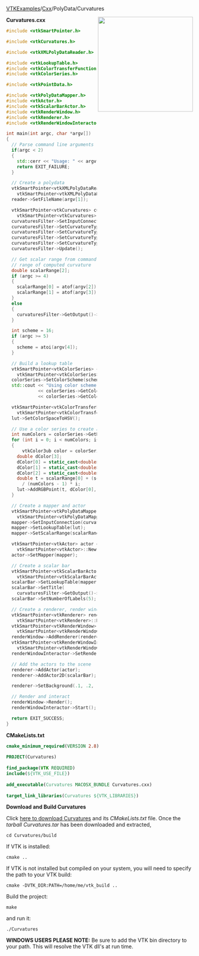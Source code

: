 [VTKExamples](/home/)/[Cxx](/Cxx)/PolyData/Curvatures

<img align="right" src="https://github.com/lorensen/VTKExamples/blob/gh-pages/Testing/Baseline/PolyData/TestCurvatures.png?raw=true" width="256" />

**Curvatures.cxx**
```c++
#include <vtkSmartPointer.h>

#include <vtkCurvatures.h>

#include <vtkXMLPolyDataReader.h>

#include <vtkLookupTable.h>
#include <vtkColorTransferFunction.h>
#include <vtkColorSeries.h>

#include <vtkPointData.h>

#include <vtkPolyDataMapper.h>
#include <vtkActor.h>
#include <vtkScalarBarActor.h>
#include <vtkRenderWindow.h>
#include <vtkRenderer.h>
#include <vtkRenderWindowInteractor.h>

int main(int argc, char *argv[])
{
  // Parse command line arguments
  if(argc < 2)
  {
    std::cerr << "Usage: " << argv[0] << " Filename(.vtp)" << std::endl;
    return EXIT_FAILURE;
  }

  // Create a polydata
  vtkSmartPointer<vtkXMLPolyDataReader> reader =
    vtkSmartPointer<vtkXMLPolyDataReader>::New();
  reader->SetFileName(argv[1]);

  vtkSmartPointer<vtkCurvatures> curvaturesFilter =
    vtkSmartPointer<vtkCurvatures>::New();
  curvaturesFilter->SetInputConnection(reader->GetOutputPort());
  curvaturesFilter->SetCurvatureTypeToMinimum();
  curvaturesFilter->SetCurvatureTypeToMaximum();
  curvaturesFilter->SetCurvatureTypeToGaussian();
  curvaturesFilter->SetCurvatureTypeToMean();
  curvaturesFilter->Update();

  // Get scalar range from command line if present, otherwise use
  // range of computed curvature
  double scalarRange[2];
  if (argc >= 4)
  {
    scalarRange[0] = atof(argv[2]);
    scalarRange[1] = atof(argv[3]);
  }
  else
  {
    curvaturesFilter->GetOutput()->GetScalarRange(scalarRange);
  }

  int scheme = 16;
  if (argc >= 5)
  {
    scheme = atoi(argv[4]);
  }

  // Build a lookup table
  vtkSmartPointer<vtkColorSeries> colorSeries =
    vtkSmartPointer<vtkColorSeries>::New();
  colorSeries->SetColorScheme(scheme);
  std::cout << "Using color scheme #: "
            << colorSeries->GetColorScheme() << " is "
            << colorSeries->GetColorSchemeName() << std::endl;

  vtkSmartPointer<vtkColorTransferFunction> lut =
    vtkSmartPointer<vtkColorTransferFunction>::New();
  lut->SetColorSpaceToHSV();

  // Use a color series to create a transfer function
  int numColors = colorSeries->GetNumberOfColors();
  for (int i = 0; i < numColors; i++)
  {
      vtkColor3ub color = colorSeries->GetColor(i);
    double dColor[3];
    dColor[0] = static_cast<double> (color[0]) / 255.0;
    dColor[1] = static_cast<double> (color[1]) / 255.0;
    dColor[2] = static_cast<double> (color[2]) / 255.0;
    double t = scalarRange[0] + (scalarRange[1] - scalarRange[0])
      / (numColors - 1) * i;
    lut->AddRGBPoint(t, dColor[0], dColor[1], dColor[2]);
  }

  // Create a mapper and actor
  vtkSmartPointer<vtkPolyDataMapper> mapper =
    vtkSmartPointer<vtkPolyDataMapper>::New();
  mapper->SetInputConnection(curvaturesFilter->GetOutputPort());
  mapper->SetLookupTable(lut);
  mapper->SetScalarRange(scalarRange);

  vtkSmartPointer<vtkActor> actor =
    vtkSmartPointer<vtkActor>::New();
  actor->SetMapper(mapper);

  // Create a scalar bar
  vtkSmartPointer<vtkScalarBarActor> scalarBar =
    vtkSmartPointer<vtkScalarBarActor>::New();
  scalarBar->SetLookupTable(mapper->GetLookupTable());
  scalarBar->SetTitle(
    curvaturesFilter->GetOutput()->GetPointData()->GetScalars()->GetName());
  scalarBar->SetNumberOfLabels(5);

  // Create a renderer, render window, and interactor
  vtkSmartPointer<vtkRenderer> renderer =
    vtkSmartPointer<vtkRenderer>::New();
  vtkSmartPointer<vtkRenderWindow> renderWindow =
    vtkSmartPointer<vtkRenderWindow>::New();
  renderWindow->AddRenderer(renderer);
  vtkSmartPointer<vtkRenderWindowInteractor> renderWindowInteractor =
    vtkSmartPointer<vtkRenderWindowInteractor>::New();
  renderWindowInteractor->SetRenderWindow(renderWindow);

  // Add the actors to the scene
  renderer->AddActor(actor);
  renderer->AddActor2D(scalarBar);

  renderer->SetBackground(.1, .2, .3); // Background color blue

  // Render and interact
  renderWindow->Render();
  renderWindowInteractor->Start();

  return EXIT_SUCCESS;
}
```
**CMakeLists.txt**
```cmake
cmake_minimum_required(VERSION 2.8)
 
PROJECT(Curvatures)
 
find_package(VTK REQUIRED)
include(${VTK_USE_FILE})
 
add_executable(Curvatures MACOSX_BUNDLE Curvatures.cxx)
 
target_link_libraries(Curvatures ${VTK_LIBRARIES})
```

**Download and Build Curvatures**

Click [here to download Curvatures](https://github.com/lorensen/VTKWikiExamplesTarballs/raw/master/Curvatures.tar) and its *CMakeLists.txt* file.
Once the *tarball Curvatures.tar* has been downloaded and extracted,
```
cd Curvatures/build 
```
If VTK is installed:
```
cmake ..
```
If VTK is not installed but compiled on your system, you will need to specify the path to your VTK build:
```
cmake -DVTK_DIR:PATH=/home/me/vtk_build ..
```
Build the project:
```
make
```
and run it:
```
./Curvatures
```
**WINDOWS USERS PLEASE NOTE:** Be sure to add the VTK bin directory to your path. This will resolve the VTK dll's at run time.

